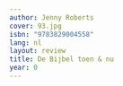 ```yaml
---
author: Jenny Roberts
cover: 93.jpg
isbn: "9783829004558"
lang: nl
layout: review
title: De Bijbel toen & nu
year: 0
---
```

